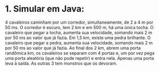 # 1. Simular em Java:
4 cavaleiros caminham por um corredor, simultaneamente, de 2 a 4 m por 50 ms. O corredor é
escuro, tem 2 km e em 500 m, há uma única tocha. O cavaleiro que pegar a tocha, aumenta sua
velocidade, somando mais 2 m por 50 ms ao valor que já fazia. Em 1,5 km, existe uma pedra
brilhante. O cavaleiro que pegar a pedra, aumenta sua velocidade, somando mais 2 m por 50 ms
ao valor que já fazia. Ao final dos 2 km, abrem uma porta randômica km, os cavaleiros se separam
com 4 portas e, um por vez pega uma porta aleatória (que não pode repetir) e entra nela. Apenas
uma porta leva à saída. As outras 3 tem monstros que os devoram.
